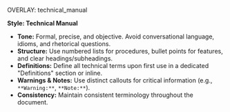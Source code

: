 OVERLAY: technical_manual

**Style: Technical Manual**
- **Tone:** Formal, precise, and objective. Avoid conversational language, idioms, and rhetorical questions.
- **Structure:** Use numbered lists for procedures, bullet points for features, and clear headings/subheadings.
- **Definitions:** Define all technical terms upon first use in a dedicated "Definitions" section or inline.
- **Warnings & Notes:** Use distinct callouts for critical information (e.g., `**Warning:**`, `**Note:**`).
- **Consistency:** Maintain consistent terminology throughout the document.
